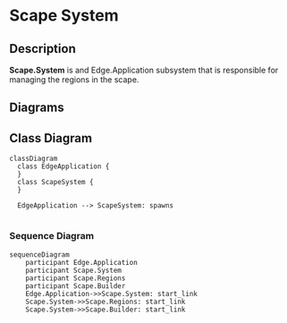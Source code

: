 # Scape System

## Description

**Scape.System** is and Edge.Application subsystem that is responsible for managing the regions in the scape.

## Diagrams

## Class Diagram

```mermaid
classDiagram
  class EdgeApplication {    
  }
  class ScapeSystem {
  }

  EdgeApplication --> ScapeSystem: spawns


```

### Sequence Diagram

```mermaid
sequenceDiagram
    participant Edge.Application
    participant Scape.System
    participant Scape.Regions
    participant Scape.Builder
    Edge.Application->>Scape.System: start_link
    Scape.System->>Scape.Regions: start_link
    Scape.System->>Scape.Builder: start_link    
```